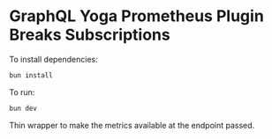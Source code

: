 # GraphQL Yoga Prometheus Plugin Breaks Subscriptions

To install dependencies:

```bash
bun install
```

To run:

```bash
bun dev
```

Thin wrapper to make the metrics available at the endpoint passed.
